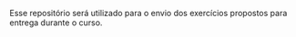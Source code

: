 Esse repositório será utilizado para o envio dos exercícios propostos para entrega durante o curso.
